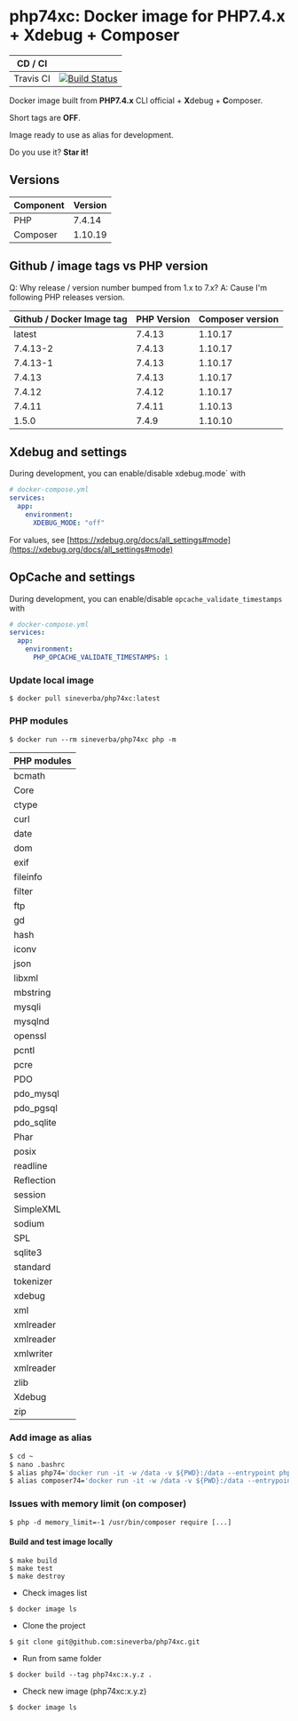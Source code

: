 php74xc: Docker image for PHP7.4.x + Xdebug + Composer
======================================================

| CD / CI   |           |
| --------- | --------- |
| Travis CI | [![Build Status](https://travis-ci.com/sineverba/php74xc.svg?branch=master)](https://travis-ci.com/sineverba/php74xc) |



Docker image built from **PHP7.4.x** CLI official + **X**debug + **C**omposer.

Short tags are __OFF__.

Image ready to use as alias for development.

Do you use it? **Star it!**



## Versions

| Component | Version |
| --------- | ------- |
| PHP | 7.4.14 |
| Composer | 1.10.19 |


## Github / image tags vs PHP version

Q: Why release / version number bumped from 1.x to 7.x?
A: Cause I'm following PHP releases version.

| Github / Docker Image tag | PHP Version | Composer version |
| ------------------ | ----------- | ---------------- |
| latest | 7.4.13 | 1.10.17 |
| 7.4.13-2 | 7.4.13 | 1.10.17 |
| 7.4.13-1 | 7.4.13 | 1.10.17 |
| 7.4.13 | 7.4.13 | 1.10.17 |
| 7.4.12 | 7.4.12 | 1.10.17 |
| 7.4.11 | 7.4.11 | 1.10.13 |
| 1.5.0 | 7.4.9 | 1.10.10 |

## Xdebug and settings

During development, you can enable/disable xdebug.mode` with

```yaml
# docker-compose.yml
services:
  app:
    environment:
      XDEBUG_MODE: "off"
```

For values, see [https://xdebug.org/docs/all_settings#mode](https://xdebug.org/docs/all_settings#mode)

## OpCache and settings

During development, you can enable/disable `opcache_validate_timestamps` with

```yaml
# docker-compose.yml
services:
  app:
    environment:
      PHP_OPCACHE_VALIDATE_TIMESTAMPS: 1
```

### Update local image

`$ docker pull sineverba/php74xc:latest`


### PHP modules

`$ docker run --rm sineverba/php74xc php -m`

| PHP modules |
| ----------- |
| bcmath |
| Core |
| ctype |
| curl |
| date |
| dom |
| exif |
| fileinfo |
| filter |
| ftp |
| gd |
| hash |
| iconv |
| json |
| libxml |
| mbstring |
| mysqli |
| mysqlnd |
| openssl |
| pcntl |
| pcre |
| PDO |
| pdo_mysql |
| pdo_pgsql |
| pdo_sqlite |
| Phar |
| posix |
| readline |
| Reflection |
| session |
| SimpleXML |
| sodium |
| SPL |
| sqlite3 |
| standard |
| tokenizer |
| xdebug |
| xml |
| xmlreader |
| xmlreader |
| xmlwriter 
| xmlreader |
| zlib |
| Xdebug |
| zip |

### Add image as alias

``` bash
$ cd ~
$ nano .bashrc
$ alias php74='docker run -it -w /data -v ${PWD}:/data --entrypoint php --rm sineverba/php74xc:latest'
$ alias composer74='docker run -it -w /data -v ${PWD}:/data --entrypoint "/usr/bin/composer" --rm sineverba/php74xc:latest'
```

### Issues with memory limit (on composer)

`$ php -d memory_limit=-1 /usr/bin/composer require [...]`

#### Build and test image locally

```shell
$ make build
$ make test
$ make destroy
```

+ Check images list

`$ docker image ls`

+ Clone the project

`$ git clone git@github.com:sineverba/php74xc.git`

+ Run from same folder

`$ docker build --tag php74xc:x.y.z .`

+ Check new image (php74xc:x.y.z)

`$ docker image ls`